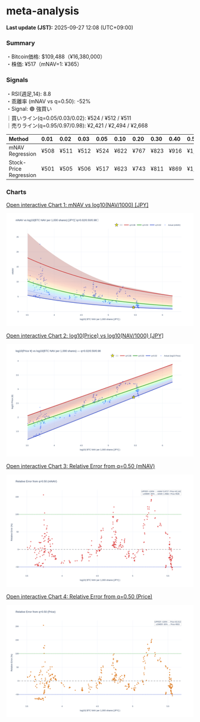# meta-analysis


<!--REPORT:START-->
**Last update (JST):** 2025-09-27 12:08 (UTC+09:00)

### Summary
・Bitcoin価格: $109,488（¥16,380,000）  
・株価: ¥517（mNAV=1: ¥365）

### Signals
・RSI(週足,14): 8.8  
・乖離率 (mNAV vs q=0.50): -52%  
・Signal: 🟣 強買い  
｜買いライン(q=0.05/0.03/0.02): ¥524 / ¥512 / ¥511  
｜売りライン(q=0.95/0.97/0.98): ¥2,421 / ¥2,494 / ¥2,668

| Method                 | 0.01   | 0.02   | 0.03   | 0.05   | 0.10   | 0.20   | 0.30   | 0.40   | 0.50   | 0.60   | 0.70   | 0.80   | 0.90   | 0.95   | 0.97   | 0.98   | 0.99   |
|:-----------------------|:-------|:-------|:-------|:-------|:-------|:-------|:-------|:-------|:-------|:-------|:-------|:-------|:-------|:-------|:-------|:-------|:-------|
| mNAV Regression        | ¥508   | ¥511   | ¥512   | ¥524   | ¥622   | ¥767   | ¥823   | ¥916   | ¥1,071 | ¥1,227 | ¥1,337 | ¥1,798 | ¥2,187 | ¥2,421 | ¥2,494 | ¥2,668 | ¥2,652 |
| Stock-Price Regression | ¥501   | ¥505   | ¥506   | ¥517   | ¥623   | ¥743   | ¥811   | ¥869   | ¥1,007 | ¥1,085 | ¥1,243 | ¥1,608 | ¥2,015 | ¥2,258 | ¥2,252 | ¥2,455 | ¥2,471 |

### Charts
[Open interactive Chart 1: mNAV vs log10(NAV/1000) [JPY]](https://tkzm240.github.io/meta-analysis/fig1.html)

![fig1](assets/fig1.png)

[Open interactive Chart 2: log10(Price) vs log10(NAV/1000) [JPY]](https://tkzm240.github.io/meta-analysis/fig2.html)

![fig2](assets/fig2.png)

[Open interactive Chart 3: Relative Error from q=0.50 (mNAV)](https://tkzm240.github.io/meta-analysis/fig3.html)

![fig3](assets/fig3.png)

[Open interactive Chart 4: Relative Error from q=0.50 (Price)](https://tkzm240.github.io/meta-analysis/fig4.html)

![fig4](assets/fig4.png)
<!--REPORT:END-->
